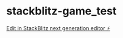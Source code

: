 # stackblitz-game_test

[Edit in StackBlitz next generation editor ⚡️](https://stackblitz.com/~/github.com/okz248/stackblitz-game_test)